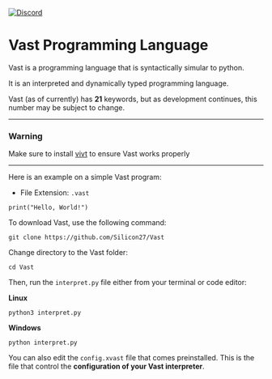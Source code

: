 [![Discord](https://img.shields.io/badge/Discord-gray?style=flat-square&logo=discord&link=https://discord.gg/dDDrjSuxcg)](https://discord.gg/dDDrjSuxcg)

# Vast Programming Language

Vast is a programming language that is syntactically simular to python.

It is an interpreted and dynamically typed programming language.

Vast (as of currently) has **21** keywords, but as development continues, this number may be subject to change.
- - -
### Warning
Make sure to install [vivt](https://github.com/Silicon27/vivt) to ensure Vast works properly
- - -
Here is an example on a simple Vast program:                                                                
- File Extension: `.vast`
```vast
print("Hello, World!")
```
To download Vast, use the following command:
```shell
git clone https://github.com/Silicon27/Vast
```
Change directory to the Vast folder:
```shell
cd Vast
```

Then, run the `interpret.py` file either from your terminal or code editor:

**Linux**
```shell
python3 interpret.py
```

**Windows**
```shell
python interpret.py
```

You can also edit the `config.xvast` file that comes preinstalled. This is the file that control the **configuration of your Vast interpreter**.
